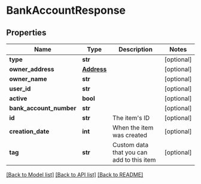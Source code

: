 # BankAccountResponse

## Properties
Name | Type | Description | Notes
------------ | ------------- | ------------- | -------------
**type** | **str** |  | [optional] 
**owner_address** | [**Address**](Address.md) |  | [optional] 
**owner_name** | **str** |  | [optional] 
**user_id** | **str** |  | [optional] 
**active** | **bool** |  | [optional] 
**bank_account_number** | **str** |  | [optional] 
**id** | **str** | The item&#39;s ID | [optional] 
**creation_date** | **int** | When the item was created | [optional] 
**tag** | **str** | Custom data that you can add to this item | [optional] 

[[Back to Model list]](../README.md#documentation-for-models) [[Back to API list]](../README.md#documentation-for-api-endpoints) [[Back to README]](../README.md)



